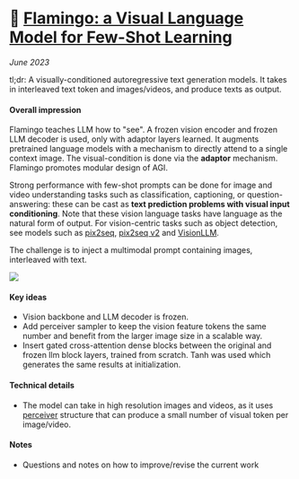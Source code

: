 # 🦩 [Flamingo: a Visual Language Model for Few-Shot Learning](https://arxiv.org/abs/2204.14198)

_June 2023_

tl;dr: A visually-conditioned autoregressive text generation models. It takes in interleaved text token and images/videos, and produce texts as output.

#### Overall impression
Flamingo teaches LLM how to "see". A frozen vision encoder and frozen LLM decoder is used, only with adaptor layers learned. It augments pretrained language models with a mechanism to directly attend to a single context image. The visual-condition is done via the **adaptor** mechanism. Flamingo promotes modular design of AGI.

Strong performance with few-shot prompts can be done for image and video understanding tasks such as classification, captioning, or question-answering: these can be cast as **text prediction problems with visual input conditioning**. Note that these vision language tasks have language as the natural form of output. For vision-centric tasks such as object detection, see models such as [pix2seq](pix2seq.md), [pix2seq v2](pix2seq_v2.md) and [VisionLLM](vision_llm.md).

The challenge is to inject a multimodal prompt containing images, interleaved with text.

![](https://miro.medium.com/v2/resize:fit:1400/0*k5j1RKIyNhPVcjNP.png)

#### Key ideas
- Vision backbone and LLM decoder is frozen.
- Add perceiver sampler to keep the vision feature tokens the same number and benefit from the larger image size in a scalable way.
- Insert gated cross-attention dense blocks between the original and frozen llm block layers, trained from scratch. Tanh was used which generates the same results at initialization.

#### Technical details
- The model can take in high resolution images and videos, as it uses [perceiver](perceiver.md) structure that can produce a small number of visual token per image/video.

#### Notes
- Questions and notes on how to improve/revise the current work
